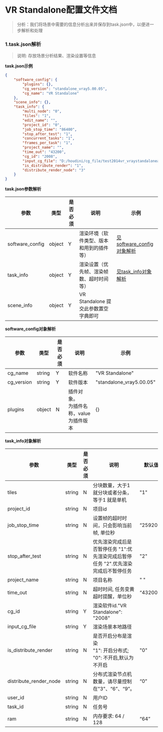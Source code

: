 **VR Standalone**配置文件文档
======

> 分析：我们将场景中需要的信息分析出来并保存到task.json中，以便进一步解析和处理


### 1.task.json解析


> 说明: 存放场景分析结果、渲染设置等信息


**task.json示例**


```json
{
	"software_config": {
		"plugins": {},
		"cg_version": "standalone_vray5.00.05",
		"cg_name": "VR Standalone"
	},
	"scene_info": {},
	"task_info": {
		"multi_node": "0",
		"tiles": "1",
		"edit_name": "",
		"project_id": "0",
		"job_stop_time": "86400",
		"stop_after_test": "1",
		"concurrent_tasks": "1",
		"frames_per_task": "1",
		"project_name": "",
		"time_out": "43200",
		"cg_id": "2008",
		"input_cg_file": "D:/houdini/cg_file/test2014vr_vraystandaloneaCopy.vrscene",
        "is_distribute_render": "1",
		"distribute_render_node": "3"
	}
}
```

**task.json参数解析**


参数 | 类型 | 是否必须 | 说明 | 示例
---|---|---|---|---
software_config | object | Y | 渲染环境（软件类型、版本和用到的插件等） | [见software_config对象解析](#software_config) 
task_info | object | Y | 渲染设置（优先帧、渲染帧数、超时时间等） | [见task_info对象解析](#task_info)
scene_info | object | Y | VR Standalone 提交此参数置空字典即可 |  

**<span id="software_config">software_config对象解析</span>**


参数 | 类型 | 是否必须 | 说明 | 示例
---|---|---|---|---
cg_name | string | Y | 软件名称 | "VR Standalone" 
cg_version | string | Y | 软件版本 | "standalone_vray5.00.05" 
plugins | object | N | 插件对象。<br> 为插件名称，value为插件版本 | {}

**<span id="task_info">task_info对象解析</span>**

| 参数                   | 类型   | 是否必须 | 说明                                                         | 默认值   | 示例                                                        |
| ---------------------- | ------ | -------- | ------------------------------------------------------------ | -------- | ----------------------------------------------------------- |
| tiles                  | string | N        | 分块数量，大于1就分块或者分条，等于1 就是单机                | "1"      | "1"                                                         |
| project_id             | string | N        | 项目id                                                       |          | "0"                                                         |
| job_stop_time          | string | N        | 设置帧的超时时间，只会影响当前帧, 单位秒                     | “259200” | "28800"                                                     |
| stop_after_test        | string | N        | 优先渲染完成后是否暂停任务 "1":优先渲染完成后暂停任务 "2".优先渲染完成后不暂停任务 | "2"      | “2”                                                         |
| project_name           | string | N        | 项目名称                                                     | " "      | ""                                                          |
| time_out               | string | N        | 超时时间, 任务变黄 超时提醒，单位秒                          | “43200”  | "43200"                                                     |
| cg_id                  | string | Y        | 渲染软件id."VR Standalone": "2008"                           |          | "2008"                                                      |
| input_cg_file          | string | Y        | 渲染场景本地路径                                             |          | "D:/houdini/cg_file/test2014vr_vraystandaloneaCopy.vrscene" |
| is_distribute_render   | string | N        | 是否开启分布是渲染<br>"1": 开启分布式;<br>"0": 不开启,默认为不开启 | "0"      | "1"                                                         |
| distribute_render_node | string | N        | 分布式渲染节点机数量，请尽量控制在"3"、“6”、“9”。            | “0”      | "3"                                                         |
| user_id                | string | N        | 用户ID                                                       |          |                                                             |
| task_id                | string | N        | 任务号                                                       |          |                                                             |
| ram                    | string | N        | 内存要求: 64 / 128                                           | “64”     | "64"                                                        |

